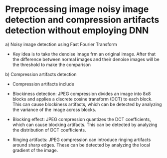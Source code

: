 # Preprocessing image noisy image detection and compression artifacts detection without employing DNN

a) Noisy image detection using Fast Fourier Transform

- Key idea is to take the denoise image frm an original image. After that the difference between normal images and their denoise images will be the threshold to make the comparison

b) Compression artifacts detection

- Compression artifacts include
  
- Blockiness detection: JPEG compression divides an image into 8x8 blocks and applies a discrete cosine transform (DCT) to each block. This can cause blockiness artifacts, which can be detected by analyzing the variance of the image across blocks.

- Blocking effect: JPEG compression quantizes the DCT coefficients, which can cause blocking artifacts. This can be detected by analyzing the distribution of DCT coefficients.

- Ringing artifacts: JPEG compression can introduce ringing artifacts around sharp edges. These can be detected by analyzing the local gradient of the image.
